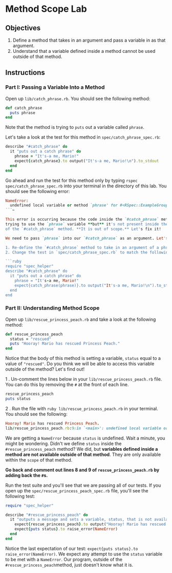 # Method Scope Lab

## Objectives

1. Define a method that takes in an argument and pass a variable in as that argument.
2. Understand that a variable defined inside a method cannot be used outside of that method.

## Instructions

### Part I: Passing a Variable Into a Method

Open up `lib/catch_phrase.rb`. You should see the following method:

```ruby
def catch_phrase
  puts phrase
end
```

Note that the method is trying to `puts` out a variable called `phrase`.

Let's take a look at the test for this method in `spec/catch_phrase_spec.rb`:

```ruby
describe "#catch_phrase" do
  it "puts out a catch phrase" do
    phrase = "It's-a me, Mario!"
    expect{catch_phrase}.to output("It's-a me, Mario!\n").to_stdout
  end
end
```

Go ahead and run the test for this method only by typing `rspec
spec/catch_phrase_spec.rb` into your terminal in the directory of this lab. You
should see the following error:

```ruby
NameError:
  undefined local variable or method `phrase' for #<RSpec::ExampleGroups::CatchPhrase:0x007f87b9cf04c0>
```~

This error is occurring because the code inside the `#catch_phrase` method is
trying to use the `phrase` variable **but** it's not present inside the _scope_
of the `#catch_phrase` method. **It is out of scope.** Let's fix it!

We need to pass `phrase` into our `#catch_phrase` as an argument. Let's do it:

1. Re-define the `#catch_phrase` method to take in an argument of a phrase.
2. Change the test in `spec/catch_phrase_spec.rb` to match the following:

```ruby
require "spec_helper"
describe "#catch_phrase" do
  it "puts out a catch phrase" do
    phrase = "It's-a me, Mario!"
    expect{catch_phrase(phrase)}.to output("It's-a me, Mario!\n").to_stdout
  end
end
```

### Part II: Understanding Method Scope

Open up `lib/rescue_princess_peach.rb` and take a look at the following method:

```ruby
def rescue_princess_peach
  status = "rescued"
  puts "Hooray! Mario has rescued Princess Peach."
end
```

Notice that the body of this method is setting a variable, `status` equal to a
value of `"rescued"`. Do you think we will be able to access this variable
outside of the method? Let's find out!

1 . Un-comment the lines below in your `lib/rescue_princess_peach.rb` file. You
can do this by removing the `#` at the front of each line.

```ruby
rescue_princess_peach
puts status
```

2 . Run the file with `ruby lib/rescue_princess_peach.rb` in your terminal. You should see the following:

```ruby
Hooray! Mario has rescued Princess Peach.
lib/rescue_princess_peach.rb:9:in `<main>': undefined local variable or method `status' for main:Object (NameError)
```

We are getting a `NameError` because `status` is undefined. Wait a minute, you
might be wondering. Didn't we define `status` inside the
`#rescue_princess_peach` method? We did, but **variables defined inside a
method are not available outside of that method**. They are only available
within the `scope` of that method.

**Go back and comment out lines 8 and 9 of `rescue_princess_peach.rb` by
adding back the `#`s.**

Run the test suite and you'll see that we are passing all of our tests. If you
open up the `spec/rescue_princess_peach_spec.rb` file, you'll see the following
test:

```ruby
require "spec_helper"

describe "#rescue_princess_peach" do
  it "outputs a message and sets a variable, status, that is not available outside of this method" do
    expect{rescue_princess_peach}.to output("Hooray! Mario has rescued Princess Peach.\n").to_stdout
    expect{puts status}.to raise_error(NameError)
  end
end
```

Notice the last expectation of our test: `expect{puts status}.to
raise_error(NameError)`. We expect any attempt to use the `status` variable to
be met with a `NameError`. Our program, outside of the
`#rescue_princess_peach`method, just doesn't know what it is.
